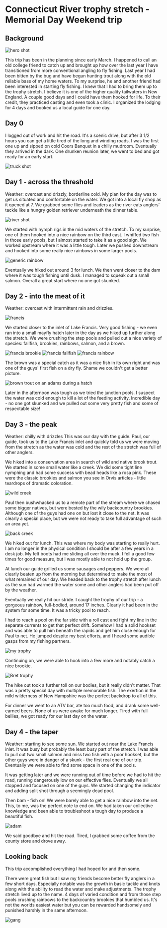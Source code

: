 # Connecticut River trophy stretch - Memorial Day Weekend trip

## Background

![hero shot](images/hero-rainbow.jpg)

This trip has been in the planning since early March. I happened to call an old college friend to catch up and brought up how over the last year I have transitioned from more conventional angling to fly fishing. Last year I had been bitten by the bug and have begun hunting trout along with the old reliable bass of my home waters.
To my surprise, he and another friend had been interested in starting fly fishing. I knew that I had to bring them up to the trophy stretch. I believe it is one of the higher quality tailwaters in New England. A couple good days and I could have them hooked for life. To their credit, they practiced casting and even took a clinic. I organized the lodging for 4 days and booked us a local guide for one day.

## Day 0 

I logged out of work and hit the road. It's a scenic drive, but after 3 1/2 hours you can get a little tired of the long and winding roads.
I was the first one up and sipped on cold Coors Banquet in a chilly mudroom. Eventually they arrived in the dark. One drunken reunion later, we went to bed and got ready for an early start.

![truck shot](images/truck-shot.jpeg)

## Day 1 - across the threshold

Weather: overcast and drizzly, borderline cold.
My plan for the day was to get us situated and comfortable on the water.
We got into a local fly shop as it opened at 7. We grabbed some flies and leaders as the river eats anglers' tackle like a hungry golden retriever underneath the dinner table.

![river shot](images/day-1-river.jpeg)

We started with nymph rigs in the mid waters of the stretch. To my surprise, one of them hooked into a nice rainbow on the third cast. I whiffed two fish in those early pools, but I almost started to take it as a good sign. We worked upstream where it was a little tough.
Later we pushed downstream and hooked into some really nice rainbows in some larger pools.

![generic rainbow](images/day-1-rainbow.jpg)

Eventually we hiked out around 3 for lunch. We then went closer to the dam where it was tough fishing until dusk. I managed to squeak out a small salmon.
Overall a great start where no one got skunked.

## Day 2 - into the meat of it 

Weather: overcast with intermittent rain and drizzles.

![francis](images/francis-net.jpg)

We started closer to the inlet of Lake Francis. Very good fishing - we even ran into a small mayfly hatch later in the day as we hiked up further along the stretch.
We were crushing the step pools and pulled out a nice variety of species: fallfish, brookies, rainbows, salmon, and a brown.

![francis brookie](images/francis-brookie.jpeg)
![francis fallfish](images/francis-fallfish.jpeg)
![francis rainbow](images/francis-rainbow.jpg)


The brown was a special catch as it was a nice fish in its own right and was one of the guys' first fish on a dry fly. Shame we couldn't get a better picture.

![brown trout on an adams during a hatch](images/brown-adams.jpeg)

Later in the afternoon was tough as we tried the junction pools. I suspect the water was cold enough to kill a lot of the feeding activity.
Incredible day - no one got skunked and we pulled out some very pretty fish and some of respectable size!

## Day 3 - the peak

Weather: chilly with drizzles
This was our day with the guide.
Paul, our guide, took us to the Lake Francis inlet and quickly told us we were moving from the stretch as the water was cold and the rest of the stretch was full of other anglers.

We hiked into a conservation area in search of wild and native brook trout.
We started in some small water like a creek. We did some tight line nymphing and had some success with bead heads like a rosa pink.
These were the classic brookies and salmon you see in Orvis articles - little teardrops of dramatic coloration.

![wild creek](images/wild-creek.jpg)

Paul then bushwhacked us to a remote part of the stream where we chased some bigger natives, but were bested by the wily backcountry brookies. Although one of the guys had one on but lost it close to the net. It was clearly a special place, but we were not ready to take full advantage of such an area yet.

![back creek](images/back-country.jpeg)


We hiked out for lunch. This was where my body was starting to really hurt. I am no longer in the physical condition I should be after a few years in a desk job. My felt boots had me sliding all over the muck. I fell a good few times for good measure, but I was mostly able to not hold up the group.

At lunch our guide grilled us some sausages and peppers. We were all clearly beaten up from the morning but determined to make the most of what remained of our day.
We headed back to the trophy stretch after lunch as the sun had warmed the water some and other anglers had been put off by the weather.

Eventually we really hit our stride.
I caught the trophy of our trip - a gorgeous rainbow, full-bodied, around 17 inches. Clearly it had been in the system for some time. It was a tricky pool to reach.

I had to reach a pool on the far side with a roll cast and fight my line in the separate currents to get that perfect drift. Somehow I had a solid hookset and was able to pull him beneath the rapids and get him close enough for Paul to net. He jumped despite my best efforts, and I heard some audible gasps from my fishing partners.

![my trophy](images/my-trophy.jpeg)

Continuing on, we were able to hook into a few more and notably catch a nice brookie.

![Bret trophy](images/bret-trophy.jpg)

The hike out took a further toll on our bodies, but it really didn't matter. That was a pretty special day with multiple memorable fish. The exertion in the mild wilderness of New Hampshire was the perfect backdrop to all of this.

For dinner we went to an ATV bar, ate too much food, and drank some well-earned beers.
None of us were awake for much longer. Tired with full bellies, we got ready for our last day on the water.

## Day 4 - the taper

Weather: starting to see some sun.
We started out near the Lake Francis inlet. It was busy but probably the least busy part of the stretch. I was able to pull out two small salmon and miss two fish with a poor hookset, but the other guys were in danger of a skunk - the first real one of our trip. Eventually we were able to find some space in one of the pools.

It was getting later and we were running out of time before we had to hit the road, running dangerously low on our effective flies. Eventually we all stopped and focused on one of the guys. We started changing the indicator and adding split shot through a seemingly dead pool.

Then bam - fish on! We were barely able to get a nice rainbow into the net. This, to me, was the perfect note to end on. We had taken our collective knowledge and been able to troubleshoot a tough day to produce a beautiful fish.

![adam](images/adam.jpg)


We said goodbye and hit the road. Tired, I grabbed some coffee from the county store and drove away.

## Looking back

This trip accomplished everything I had hoped for and then some. 

There were great fish but I saw my friends become better fly anglers in a few short days. Especially notable was the growth in basic tackle and knots along with the ability to read the water and make adjustments. The trophy stretch lived up to the name. 4 days of varied condition and from those step pools crushing rainbows to the backcountry brookies that humbled us. It's not the worlds easiest water but you can be rewarded handsomely and punished harshly in the same afternoon.

![gang](images/gang.jpeg)

